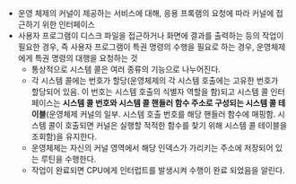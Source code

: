 - 운영 체제의 커널이 제공하는 서비스에 대해, 응용 프록램의 요청에 따라 커널에 접근하기 위한 인터페이스 
- 사용자 프로그램이 디스크 파일을 접근하거나 화면에 결과를 출력하는 등의 작업이 필요한 경우, 즉 사용자 프로그램이 특권 명령의 수행을 필요로 하는 경우, 운영체제에게 특권 명령의 대행을 요청하는 것
	- 통상적으로 시스템 콜은 여러 종류의 기능으로 나누어진다.
	- 각 시스템 콜에는 번호가 할당(운영체제의 각 시스템 호출에는 고유한 번호가 할당되어 있음. 이 번호는 시스템 호출의 식별자 역할을 함)되고 시스템 콜 인터페이스는 **시스템 콜 번호와 시스템 콜 핸들러 함수 주소로 구성되는 시스템 콜 테이블**(운영체제 커널의 일부. 시스템 호출 번호를 해당 핸들러 함수에 매핑함. 시스템 콜이 호출되면 커널은 실행할 적적한 함수를 찾기 위해 시스템 콜 테이블을 조회함)을 유지한다.
	- 운영체제는 자신의 커널 영역에서 해당 인덱스가 가리키는 주소에 저장되어 있는 루틴을 수행한다.
	- 작업이 완료되면 CPU에게 인터럽트를 발생시켜 수행이 완료 되었음을 알린다.
